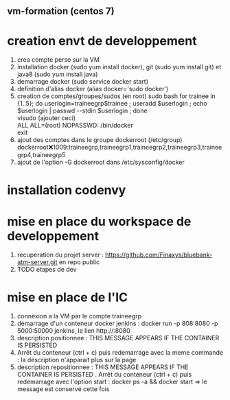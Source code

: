 ## vm-formation (centos 7)

# creation envt de developpement
1. crea compte perso sur la VM
2. installation docker (sudo yum install docker), git (sudo yum install git) et java8 (sudo yum install java)
3. demarrage docker (sudo service docker start)
4. definition d'alias docker (alias docker='sudo docker')
5. creation de comptes/groupes/sudos (en root)
sudo bash 
for trainee in {1..5}; do userlogin=traineegrp$trainee ; useradd $userlogin ; echo $userlogin | passwd --stdin $userlogin ; done  
visudo (ajouter ceci)  
  ALL ALL=(root) NOPASSWD: /bin/docker  
exit  
6. ajout des comptes dans le groupe dockerroot (/etc/group) dockerroot:x:1009:traineegrp,traineegrp1,traineegrp2,traineegrp3,traineegrp4,traineegrp5
7. ajout de l'option -G dockerroot dans /etc/sysconfig/docker

# installation codenvy


# mise en place du workspace de developpement
1. recuperation du projet server : https://github.com/Finaxys/bluebank-atm-server.git en repo public
2. TODO etapes de dev

# mise en place de l'IC
1. connexion a la VM par le compte traineegrp<ID>
2. demarrage d'un conteneur docker jenkins : docker run -p 808<ID>:8080 -p 5000<ID>:50000 jenkins, le lien http://<VM>:8080
3. description positionnee : THIS MESSAGE APPEARS IF THE CONTAINER IS PERSISTED
5. Arrêt du conteneur (ctrl + c) puis redemarrage avec la meme commande : la description n'apparait plus sur la page
6. description repositionnee : THIS MESSAGE APPEARS IF THE CONTAINER IS PERSISTED
. Arrêt du conteneur (ctrl + c) puis redemarrage avec l'option start : docker ps -a && docker start <id du conteneur> 
=> le message est conservé cette fois

